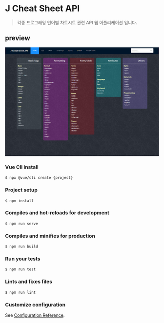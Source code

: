 # J Cheat Sheet API
> 각종 프로그래밍 언어별 차트시트 관련 API 웹 어플리케이션 입니다.

## preview
![J Cheat Sheet API](@preview/J-Cheat-Sheet-API.jpg)

### Vue Cli install
```
$ npx @vue/cli create {project}
```

### Project setup
```
$ npm install
```

### Compiles and hot-reloads for development
```
$ npm run serve
```

### Compiles and minifies for production
```
$ npm run build
```

### Run your tests
```
$ npm run test
```

### Lints and fixes files
```
$ npm run lint
```

### Customize configuration
See [Configuration Reference](https://cli.vuejs.org/config/).
